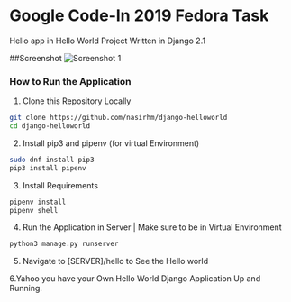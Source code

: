 # Google Code-In 2019 Fedora Task
Hello app in Hello World Project Written in Django 2.1

##Screenshot
![Screenshot 1](https://ibb.co/fDhfxBL)

### How to Run the Application
1. Clone this Repository Locally
```sh 
git clone https://github.com/nasirhm/django-helloworld
cd django-helloworld
```
2. Install pip3 and pipenv (for virtual Environment)
```sh
sudo dnf install pip3
pip3 install pipenv
```
3. Install Requirements
```sh
pipenv install
pipenv shell
```
4. Run the Application in Server | Make sure to be in Virtual Environment
```sh
python3 manage.py runserver
```
5. Navigate to [SERVER]/hello to See the Hello world

6.Yahoo you have your Own Hello World Django Application Up and Running.
